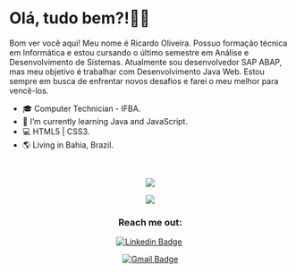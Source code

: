 # Olá, tudo bem?!👋😉

Bom ver você aqui! Meu nome é Ricardo Oliveira. Possuo formação técnica em Informática e estou cursando o último semestre em Análise e Desenvolvimento de Sistemas. Atualmente sou desenvolvedor SAP ABAP, mas meu objetivo é trabalhar com Desenvolvimento Java Web. Estou sempre em busca de enfrentar novos desafios e farei o meu melhor para vencê-los.


- 🎓 Computer Technician - IFBA.
- 🌱 I’m currently learning Java and JavaScript.
- 💻 HTML5 | CSS3.
- 🌎 Living in Bahia, Brazil.

</br>

<p align="center">
  <img align="center" src="https://github-readme-stats.vercel.app/api?username=richard-developer&show_icons=true&theme=tokyonight "> 
</p>

<p align="center">
  <img align="center" src="https://github-readme-stats.vercel.app/api/top-langs/?username=richard-developer&layout=compact&theme=tokyonight"> 
</p>

<h3 align="center">Reach me out:</h3>

<p align="center">
<a href="https://www.linkedin.com/in/ricardo-barbosa-oliveira/" target="blank"><img alt="Linkedin Badge" src="https://img.shields.io/badge/-Ricardo%20Oliveira-563D7C?style=flat-square&logo=Linkedin&logoColor=white&link=https://www.linkedin.com/in/ricardo-barbosa-oliveira/"/></a>&nbsp;
</p>

<p align ="center">
<a href="mailto:richardi.developer@gmail.com" target="blank"><img alt="Gmail Badge" src="https://img.shields.io/badge/-richardi.developer@gmail.com-563D7C?style=flat-square&logo=Gmail&logoColor=white&link=mailto:richardi.developer@gmail.com"/></a>
</p>




